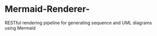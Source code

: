 # Mermaid-Renderer-
RESTful rendering pipeline for generating sequence and UML diagrams using Mermaid
